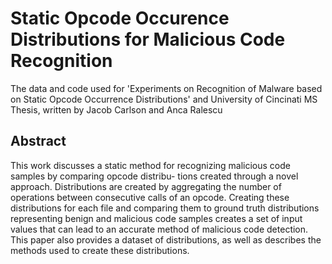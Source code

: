 # Static Opcode Occurence Distributions for Malicious Code Recognition

The data and code used for 'Experiments on Recognition of Malware based on Static Opcode Occurrence Distributions' and University of Cincinati MS Thesis, written by Jacob Carlson and Anca Ralescu

## Abstract

This work discusses a static method for recognizing malicious code samples by comparing opcode distribu- tions created through a novel approach. Distributions are created by aggregating the number of operations between consecutive calls of an opcode. Creating these distributions for each file and comparing them to ground truth distributions representing benign and malicious code samples creates a set of input values that can lead to an accurate method of malicious code detection. This paper also provides a dataset of distributions, as well as describes the methods used to create these distributions.
